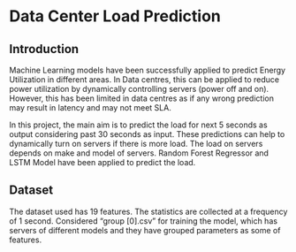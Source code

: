 # Data Center Load Prediction

## Introduction
Machine Learning models have been successfully applied to predict Energy Utilization in different areas. In Data centres, this can be applied to reduce power utilization by dynamically controlling servers (power off and on). However, this has been limited in data centres as if any wrong prediction may result in latency and may not meet SLA.

In this project, the main aim is to predict the load for next 5 seconds as output considering past 30 seconds as input. These predictions can help to dynamically turn on servers if there is more load. The load on servers depends on make and model of servers. Random Forest Regressor and LSTM Model have been applied to predict the load.

## Dataset
The dataset used has 19 features. The statistics are collected at a frequency of 1 second. Considered “group [0].csv” for training the model, which has servers of different models and they have grouped parameters as some of features.